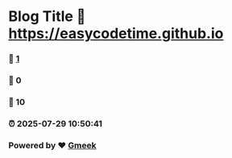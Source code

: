 # Blog Title :link: https://easycodetime.github.io 
### :page_facing_up: [1](https://easycodetime.github.io/tag.html) 
### :speech_balloon: 0 
### :hibiscus: 10 
### :alarm_clock: 2025-07-29 10:50:41 
### Powered by :heart: [Gmeek](https://github.com/Meekdai/Gmeek)
